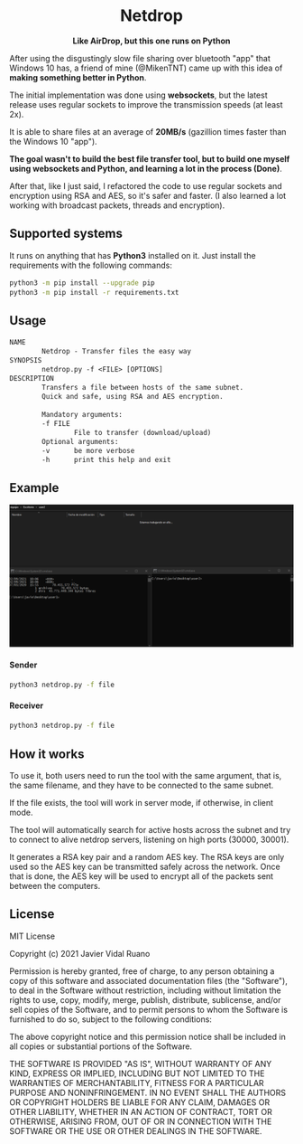 <h1 align="center">Netdrop</h1>
<p align="center"><b>Like AirDrop, but this one runs on Python</b></p>

After using the disgustingly slow file sharing over bluetooth "app" that Windows 10 has, a friend of mine (@MikenTNT) came up with this idea of **making something better in Python**.

The initial implementation was done using **websockets**, but the latest release uses regular sockets to improve the transmission speeds (at least 2x).

It is able to share files at an average of **20MB/s** (gazillion times faster than the Windows 10 "app").

**The goal wasn't to build the best file transfer tool, but to build one myself using websockets and Python, and learning a lot in the process (Done)**.

After that, like I just said, I refactored the code to use regular sockets and encryption using RSA and AES, so it's safer and faster. (I also learned a lot working with broadcast packets, threads and encryption).

## Supported systems

It runs on anything that has **Python3** installed on it. Just install the requirements with the following commands:

```bash
python3 -m pip install --upgrade pip
python3 -m pip install -r requirements.txt
```

## Usage
```
NAME
        Netdrop - Transfer files the easy way
SYNOPSIS
        netdrop.py -f <FILE> [OPTIONS]
DESCRIPTION
        Transfers a file between hosts of the same subnet.
        Quick and safe, using RSA and AES encryption.

        Mandatory arguments:
        -f FILE
                File to transfer (download/upload)
        Optional arguments:
        -v      be more verbose
        -h      print this help and exit
```

## Example

![Example](test.gif)

#### Sender

```bash
python3 netdrop.py -f file
```

#### Receiver
```bash
python3 netdrop.py -f file
```

## How it works

To use it, both users need to run the tool with the same argument, that is, the same filename, and they have to be connected to the same subnet.

If the file exists, the tool will work in server mode, if otherwise, in client mode.

The tool will automatically search for active hosts across the subnet and try to connect to alive netdrop servers, listening on high ports (30000, 30001).

It generates a RSA key pair and a random AES key. The RSA keys are only used so the AES key can be transmitted safely across the network. Once that is done, the AES key will be used to encrypt all of the packets sent between the computers.

## License

MIT License

Copyright (c) 2021 Javier Vidal Ruano

Permission is hereby granted, free of charge, to any person obtaining a copy
of this software and associated documentation files (the "Software"), to deal
in the Software without restriction, including without limitation the rights
to use, copy, modify, merge, publish, distribute, sublicense, and/or sell
copies of the Software, and to permit persons to whom the Software is
furnished to do so, subject to the following conditions:

The above copyright notice and this permission notice shall be included in all
copies or substantial portions of the Software.

THE SOFTWARE IS PROVIDED "AS IS", WITHOUT WARRANTY OF ANY KIND, EXPRESS OR
IMPLIED, INCLUDING BUT NOT LIMITED TO THE WARRANTIES OF MERCHANTABILITY,
FITNESS FOR A PARTICULAR PURPOSE AND NONINFRINGEMENT. IN NO EVENT SHALL THE
AUTHORS OR COPYRIGHT HOLDERS BE LIABLE FOR ANY CLAIM, DAMAGES OR OTHER
LIABILITY, WHETHER IN AN ACTION OF CONTRACT, TORT OR OTHERWISE, ARISING FROM,
OUT OF OR IN CONNECTION WITH THE SOFTWARE OR THE USE OR OTHER DEALINGS IN THE
SOFTWARE.
